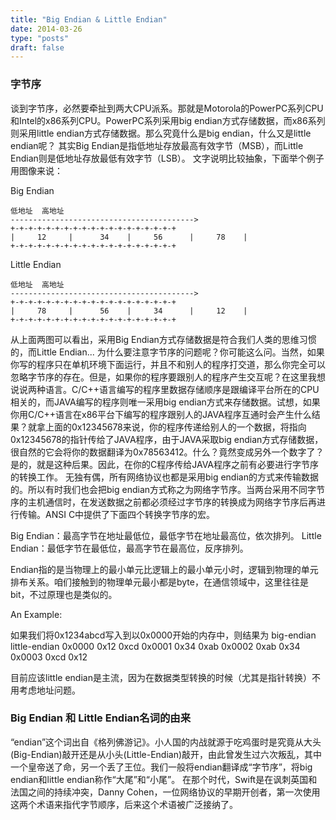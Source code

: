 ```yaml
---
title: "Big Endian & Little Endian"
date: 2014-03-26
type: "posts"
draft: false
---
```


### 字节序

谈到字节序，必然要牵扯到两大CPU派系。那就是Motorola的PowerPC系列CPU和Intel的x86系列CPU。PowerPC系列采用big endian方式存储数据，而x86系列则采用little endian方式存储数据。那么究竟什么是big endian，什么又是little endian呢？
其实Big Endian是指低地址存放最高有效字节（MSB），而Little Endian则是低地址存放最低有效字节（LSB）。
文字说明比较抽象，下面举个例子用图像来说：

   Big Endian

   ```
   低地址  高地址
   ----------------------------------------->
   +-+-+-+-+-+-+-+-+-+-+-+-+-+-+-+-+-+-+
   |     12     |      34    |     56      |     78    |
   +-+-+-+-+-+-+-+-+-+-+-+-+-+-+-+-+-+-+
   ```

   Little Endian

   ```
   低地址  高地址
   ----------------------------------------->
   +-+-+-+-+-+-+-+-+-+-+-+-+-+-+-+-+-+-+
   |     78     |      56    |     34      |     12    |
   +-+-+-+-+-+-+-+-+-+-+-+-+-+-+-+-+-+-+
   ```
     
从上面两图可以看出，采用Big Endian方式存储数据是符合我们人类的思维习惯的，而Little Endian...
为什么要注意字节序的问题呢？你可能这么问。当然，如果你写的程序只在单机环境下面运行，并且不和别人的程序打交道，那么你完全可以忽略字节序的存在。但是，如果你的程序要跟别人的程序产生交互呢？在这里我想说说两种语言。C/C++语言编写的程序里数据存储顺序是跟编译平台所在的CPU相关的，而JAVA编写的程序则唯一采用big endian方式来存储数据。试想，如果你用C/C++语言在x86平台下编写的程序跟别人的JAVA程序互通时会产生什么结果？就拿上面的0x12345678来说，你的程序传递给别人的一个数据，将指向0x12345678的指针传给了JAVA程序，由于JAVA采取big endian方式存储数据，很自然的它会将你的数据翻译为0x78563412。什么？竟然变成另外一个数字了？是的，就是这种后果。因此，在你的C程序传给JAVA程序之前有必要进行字节序的转换工作。
无独有偶，所有网络协议也都是采用big endian的方式来传输数据的。所以有时我们也会把big endian方式称之为网络字节序。当两台采用不同字节序的主机通信时，在发送数据之前都必须经过字节序的转换成为网络字节序后再进行传输。ANSI C中提供了下面四个转换字节序的宏。

Big Endian：最高字节在地址最低位，最低字节在地址最高位，依次排列。
Little Endian：最低字节在最低位，最高字节在最高位，反序排列。

Endian指的是当物理上的最小单元比逻辑上的最小单元小时，逻辑到物理的单元排布关系。咱们接触到的物理单元最小都是byte，在通信领域中，这里往往是bit，不过原理也是类似的。

An Example:

如果我们将0x1234abcd写入到以0x0000开始的内存中，则结果为
                     big-endian     little-endian
     0x0000     0x12              0xcd
     0x0001     0x34              0xab
     0x0002     0xab              0x34
     0x0003     0xcd              0x12

 目前应该little endian是主流，因为在数据类型转换的时候（尤其是指针转换）不用考虑地址问题。
 
### Big Endian 和 Little Endian名词的由来

“endian”这个词出自《格列佛游记》。小人国的内战就源于吃鸡蛋时是究竟从大头(Big-Endian)敲开还是从小头(Little-Endian)敲开，由此曾发生过六次叛乱，其中一个皇帝送了命，另一个丢了王位。我们一般将endian翻译成“字节序”，将big endian和little endian称作“大尾”和“小尾”。
在那个时代，Swift是在讽刺英国和法国之间的持续冲突，Danny Cohen，一位网络协议的早期开创者，第一次使用这两个术语来指代字节顺序，后来这个术语被广泛接纳了。
